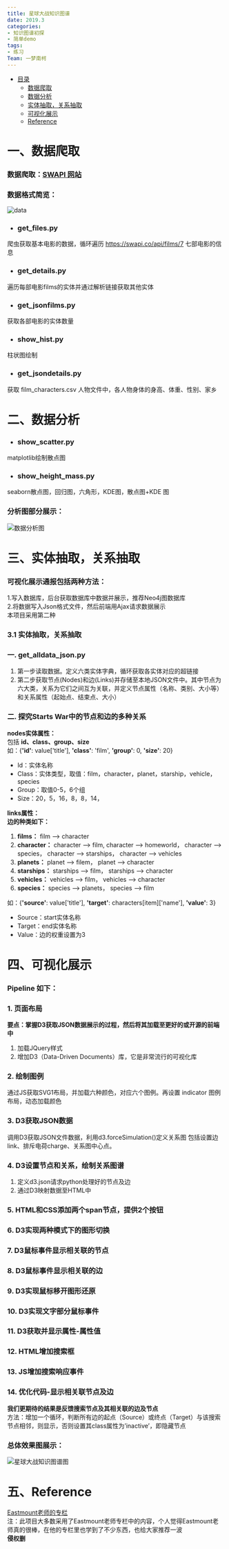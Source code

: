 ```yaml
---
title: 星球大战知识图谱  
date: 2019.3
categories:
- 知识图谱初探
- 简单demo
tags:
- 练习
Team: 一梦南柯
---
```

* [目录](#0)
   * [数据爬取](#1)
   * [数据分析](#2)
   * [实体抽取，关系抽取](#3)
   * [可视化展示](#4)
   * [Reference](#5)
 
<h1 id="1">一、数据爬取</h1>    

### 数据爬取：[SWAPI 网站](https://swapi.co/documentation)  
### 数据格式简览：  
![data]( https://github.com/WenRichard/Knowledge-Graph-Exploration/raw/master/Starts-War-Graph/image/data.png "Films提供的JSON格式数据") 
* ### get_files.py  
爬虫获取基本电影的数据，循环遍历 https://swapi.co/api/films/7 七部电影的信息  
* ### get_details.py  
遍历每部电影films的实体并通过解析链接获取其他实体  
* ### get_jsonfilms.py  
获取各部电影的实体数量  
* ### show_hist.py  
柱状图绘制
* ### get_jsondetails.py  
获取 film_characters.csv 人物文件中，各人物身体的身高、体重、性别、家乡

<h1 id="2">二、数据分析</h1> 

* ### show_scatter.py  
matplotlib绘制散点图  
* ### show_height_mass.py  
seaborn散点图，回归图，六角形，KDE图，散点图+KDE 图  
### 分析图部分展示：  
![数据分析图]( https://github.com/WenRichard/Knowledge-Graph-Exploration/raw/master/Starts-War-Graph/image/myplot1.png "分析图") 

<h1 id="3">三、实体抽取，关系抽取</h1> 

### 可视化展示通报包括两种方法：   
1.写入数据库，后台获取数据库中数据并展示，推荐Neo4j图数据库  
2.将数据写入Json格式文件，然后前端用Ajax请求数据展示    
本项目采用第二种  
### 3.1 实体抽取，关系抽取    
### 一. get_alldata_json.py  
  1.	第一步读取数据。定义六类实体字典，循环获取各实体对应的超链接  
  2.	第二步获取节点(Nodes)和边(Links)并存储至本地JSON文件中。其中节点为六大类，关系为它们之间互为关联，并定义节点属性（名称、类别、大小等）和关系属性（起始点、结束点、大小）  
### 二. 探究Starts War中的节点和边的多种关系  
**nodes实体属性：**  
包括 **id、class、group、size**  
如：{**'id'**: value['title'], **'class'**: 'film', **'group'**: 0, **'size'**: 20}  
- Id：实体名称
- Class：实体类型，取值：film，character，planet，starship，vehicle，species
- Group：取值0-5，6个组
- Size：20，5，16，8，8，14，

**links属性：**  
**边的种类如下：**  
1. **films：** film --> character 
2. **character：** character --> film, character --> homeworld， character --> species， character --> starships， character -->  vehicles  
3. **planets：** planet --> filem， planet --> character  
4. **starships：** starships --> film， starships --> character    
5. **vehicles：** vehicles --> film， vehicles --> character   
6. **species：** species --> planets， species --> film    

如：{**'source'**: value['title'], **'target'**: characters[item]['name'], **'value'**: 3}  
- Source：start实体名称
- Target：end实体名称
- Value：边的权重设置为3

<h1 id="1">四、可视化展示</h1>  

### Pipeline 如下：
### 1. 页面布局
**要点：掌握D3获取JSON数据展示的过程，然后将其加载至更好的或开源的前端中**
1.  加载JQuery样式  
2.  增加D3（Data-Driven Documents）库，它是非常流行的可视化库  
### 2. 绘制图例
通过JS获取SVG1布局，并加载六种颜色，对应六个图例。再设置 indicator 图例布局，动态加载颜色  
### 3. D3获取JSON数据
调用D3获取JSON文件数据，利用d3.forceSimulation()定义关系图 包括设置边link、排斥电荷charge、关系图中心点。
### 4. D3设置节点和关系，绘制关系图谱  
1. 定义d3.json请求python处理好的节点及边  
2. 通过D3映射数据至HTML中  
### 5. HTML和CSS添加两个span节点，提供2个按钮  
### 6. D3实现两种模式下的图形切换  
### 7. D3鼠标事件显示相关联的节点  
### 8. D3鼠标事件显示相关联的边  
### 9. D3实现鼠标移开图形还原  
### 10. D3实现文字部分鼠标事件  
### 11. D3获取并显示属性-属性值  
### 12. HTML增加搜索框  
### 13. JS增加搜索响应事件  
### 14. 优化代码-显示相关联节点及边  
**我们更期待的结果是反馈搜索节点及其相关联的边及节点**  
方法：增加一个循环，判断所有边的起点（Source）或终点（Target）与该搜索节点相邻，则显示，否则设置其class属性为’inactive’，即隐藏节点  
### 总体效果图展示：
![星球大战知识图谱图]( https://github.com/WenRichard/Knowledge-Graph-Exploration/raw/master/Starts-War-Graph/image/graph.png "星球大战知识图谱图") 

<h1 id="5">五、Reference</h1> 

[Eastmount老师的专栏](https://blog.csdn.net/eastmount/article/category/8653277)  
注：此项目大多数采用了Eastmount老师专栏中的内容，个人觉得Eastmount老师真的很棒，在他的专栏里也学到了不少东西，也给大家推荐一波  
**侵权删**



